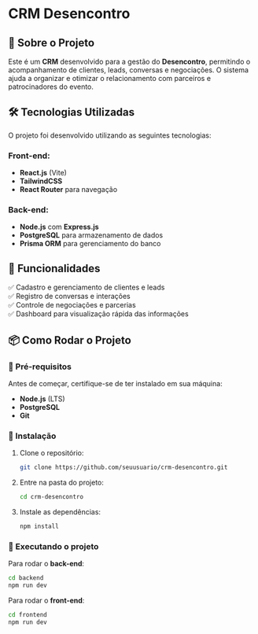 # CRM Desencontro

## 📌 Sobre o Projeto
Este é um **CRM** desenvolvido para a gestão do **Desencontro**, permitindo o acompanhamento de clientes, leads, conversas e negociações. O sistema ajuda a organizar e otimizar o relacionamento com parceiros e patrocinadores do evento.

## 🛠️ Tecnologias Utilizadas
O projeto foi desenvolvido utilizando as seguintes tecnologias:

### Front-end:
- **React.js** (Vite)
- **TailwindCSS**
- **React Router** para navegação

### Back-end:
- **Node.js** com **Express.js**
- **PostgreSQL** para armazenamento de dados
- **Prisma ORM** para gerenciamento do banco

## 🚀 Funcionalidades
✅ Cadastro e gerenciamento de clientes e leads  
✅ Registro de conversas e interações  
✅ Controle de negociações e parcerias  
✅ Dashboard para visualização rápida das informações  

## 📦 Como Rodar o Projeto

### 🔹 Pré-requisitos
Antes de começar, certifique-se de ter instalado em sua máquina:
- **Node.js** (LTS)
- **PostgreSQL**
- **Git**

### 🔹 Instalação
1. Clone o repositório:
   ```sh
   git clone https://github.com/seuusuario/crm-desencontro.git
   ```
2. Entre na pasta do projeto:
   ```sh
   cd crm-desencontro
   ```
3. Instale as dependências:
   ```sh
   npm install
   ```

### 🔹 Executando o projeto
Para rodar o **back-end**:
```sh
cd backend
npm run dev
```
Para rodar o **front-end**:
```sh
cd frontend
npm run dev
```
